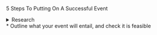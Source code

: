 5 Steps To Putting On A Successful Event
<details>
<summary>Research</summary>

* <details>
  <summary>Define your goals and objectives</summary>
 
  * one
  * two
 </details>
  * Outline what your event will entail, and check it is feasible
  
</details>
